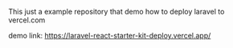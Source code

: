 This just a example repository that demo how to deploy laravel to vercel.com

demo link: https://laravel-react-starter-kit-deploy.vercel.app/